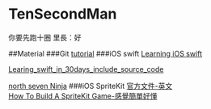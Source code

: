 ﻿# TenSecondMan
你要先跑十圈
里長：好

##Material
###Git
[tutorial](https://github.com/doggy8088/Learn-Git-in-30-days/tree/master/zh-tw)
###iOS swift
[Learning iOS swift](http://www.codedata.com.tw/mobile/swift-tutorial-class-1-xcode-helloworld)

[Learing_swift_in_30days_include_source_code](https://github.com/allenwong/30DaysofSwift)

[north seven Ninja](https://github.com/BakerLi/Ninja)
###iOS SpriteKit
[官方文件-英文](https://developer.apple.com/library/content/documentation/GraphicsAnimation/Conceptual/SpriteKit_PG/Physics/Physics.html)  
[How To Build A SpriteKit Game-感覺簡單好懂](https://www.smashingmagazine.com/2016/11/how-to-build-a-spritekit-game-in-swift-3-part-1/)  
